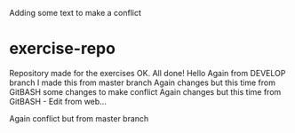 Adding some text to make a conflict
# exercise-repo
Repository made for the exercises
OK. All done!
Hello Again from DEVELOP branch
I made this from master branch
Again changes but this time from GitBASH
some changes to make conflict
Again changes but this time from GitBASH - Edit from web...

Again conflict but from master branch